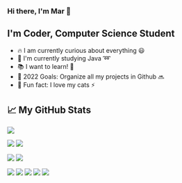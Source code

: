 <!--![Hello 👋🏻](https://raw.githubusercontent.com/evandycke/evandycke/master/images/evandycke_repo.png)-->

###  Hi there, I'm Mar :wave:

## I'm Coder, Computer Science Student

- :fire: I am currently curious about everything :smiley:
- :school_satchel: I'm currently studying Java :loop:
- :books: I want to learn! :green_book:
- :rocket: 2022 Goals: Organize all my projects in Github :soon:
- :raised_hands: Fun fact: I love my cats :zap:

## &#x1f4c8; My GitHub Stats

![](https://github-profile-summary-cards.vercel.app/api/cards/profile-details?username=wafersans&theme=github_dark)

![](https://github-profile-summary-cards.vercel.app/api/cards/repos-per-language?username=wafersans&theme=github_dark) ![](https://github-profile-summary-cards.vercel.app/api/cards/most-commit-language?username=wafersans&theme=github_dark)

![](https://github-profile-summary-cards.vercel.app/api/cards/stats?username=wafersans&theme=github_dark) ![](https://github-profile-summary-cards.vercel.app/api/cards/productive-time?username=wafersans&theme=github_dark)

<!------------->
[![](https://raw.githubusercontent.com/wafersans/github-profile-summary-cards-example/master/profile-summary-card-output/algolia/0-profile-details.svg)](https://github.com/wafersans/github-profile-summary-cards)
[![](https://raw.githubusercontent.com/wafersans/github-profile-summary-cards-example/master/profile-summary-card-output/algolia/1-repos-per-language.svg)](https://github.com/wafersans/github-profile-summary-cards) [![](https://raw.githubusercontent.com/wafersans/github-profile-summary-cards-example/master/profile-summary-card-output/algolia/2-most-commit-language.svg)](https://github.com/wafersans/github-profile-summary-cards)
[![](https://raw.githubusercontent.com/wafersans/github-profile-summary-cards-example/master/profile-summary-card-output/algolia/3-stats.svg)](https://github.com/wafersans/github-profile-summary-cards) [![](https://raw.githubusercontent.com/wafersans/github-profile-summary-cards-example/master/profile-summary-card-output/algolia/4-productive-time.svg)](https://github.com/wafersans/github-profile-summary-cards)

<br />



